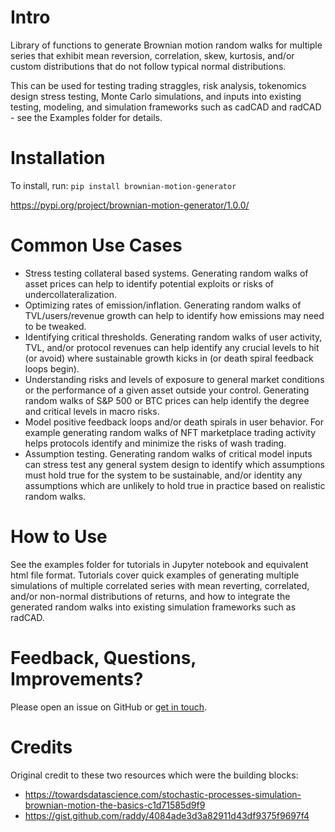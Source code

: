 # Intro

Library of functions to generate Brownian motion random walks for multiple series that exhibit mean reversion, correlation, skew, kurtosis, and/or custom distributions that do not follow typical normal distributions.

This can be used for testing trading straggles, risk analysis, tokenomics design stress testing, Monte Carlo simulations, and inputs into existing testing, modeling, and simulation frameworks such as cadCAD and radCAD - see the Examples folder for details.

# Installation

To install, run:
`pip install brownian-motion-generator`

https://pypi.org/project/brownian-motion-generator/1.0.0/

# Common Use Cases

- Stress testing collateral based systems. Generating random walks of asset prices can help to identify potential exploits or risks of undercollateralization.
- Optimizing rates of emission/inflation. Generating random walks of TVL/users/revenue growth can help to identify how emissions may need to be tweaked.
- Identifying critical thresholds. Generating random walks of user activity, TVL, and/or protocol revenues can help identify any crucial levels to hit (or avoid) where sustainable growth kicks in (or death spiral feedback loops begin).
- Understanding risks and levels of exposure to general market conditions or the performance of a given asset outside your control. Generating random walks of S&P 500 or BTC prices can help identify the degree and critical levels in macro risks.
- Model positive feedback loops and/or death spirals in user behavior. For example generating random walks of NFT marketplace trading activity helps protocols identify and minimize the risks of wash trading.
- Assumption testing. Generating random walks of critical model inputs can stress test any general system design to identify which assumptions must hold true for the system to be sustainable, and/or identity any assumptions which are unlikely to hold true in practice based on realistic random walks.

# How to Use

See the examples folder for tutorials in Jupyter notebook and equivalent html file format. Tutorials cover quick examples of generating multiple simulations of multiple correlated series with mean reverting, correlated, and/or non-normal distributions of returns, and how to integrate the generated random walks into existing simulation frameworks such as radCAD.

# Feedback, Questions, Improvements?

Please open an issue on GitHub or [get in touch](https://linktr.ee/tokenomics).

# Credits

Original credit to these two resources which were the building blocks:
- https://towardsdatascience.com/stochastic-processes-simulation-brownian-motion-the-basics-c1d71585d9f9
- https://gist.github.com/raddy/4084ade3d3a82911d43df9375f9697f4


